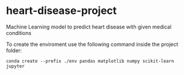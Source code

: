 # heart-disease-project
Machine Learning model to predict heart disease with given medical conditions

To create the enviroment use the following command inside the project folder:
~~~console
conda create --prefix ./env pandas matplotlib numpy scikit-learn jupyter
~~~
